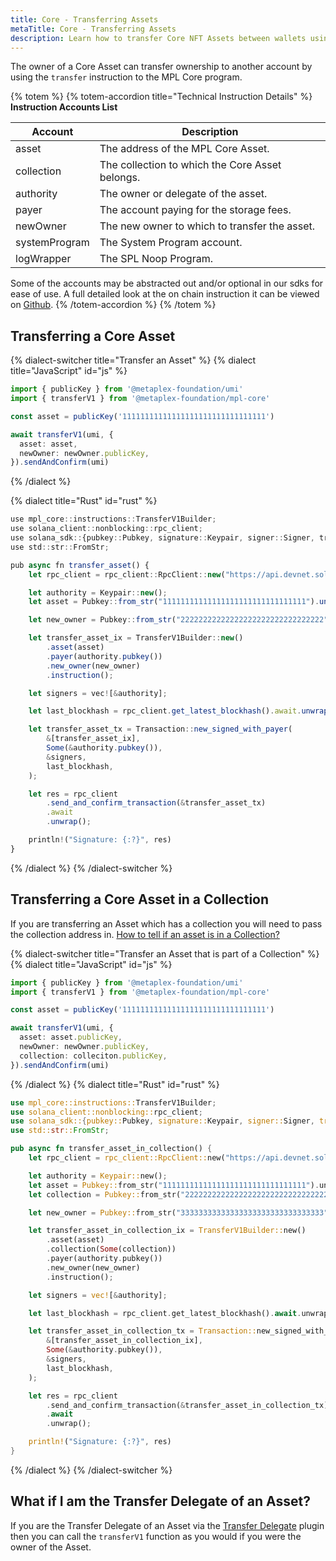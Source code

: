 ```yaml
---
title: Core - Transferring Assets
metaTitle: Core - Transferring Assets
description: Learn how to transfer Core NFT Assets between wallets using Metaplex packages.
---
```


The owner of a Core Asset can transfer ownership to another account by using the `transfer` instruction to the MPL Core program.

{% totem %}
{% totem-accordion title="Technical Instruction Details" %}
**Instruction Accounts List**

| Account       | Description                                     |
| ------------- | ----------------------------------------------- |
| asset         | The address of the MPL Core Asset.              |
| collection    | The collection to which the Core Asset belongs. |
| authority     | The owner or delegate of the asset.             |
| payer         | The account paying for the storage fees.        |
| newOwner      | The new owner to which to transfer the asset.   |
| systemProgram | The System Program account.                     |
| logWrapper    | The SPL Noop Program.                           |

Some of the accounts may be abstracted out and/or optional in our sdks for ease of use.
A full detailed look at the on chain instruction it can be viewed on [Github](https://github.com/metaplex-foundation/mpl-core/blob/5a45f7b891f2ca58ad1fc18e0ebdd0556ad59a4b/programs/mpl-core/src/instruction.rs#L139).
{% /totem-accordion %}
{% /totem %}

## Transferring a Core Asset

{% dialect-switcher title="Transfer an Asset" %}
{% dialect title="JavaScript" id="js" %}

```ts
import { publicKey } from '@metaplex-foundation/umi'
import { transferV1 } from '@metaplex-foundation/mpl-core'

const asset = publicKey('11111111111111111111111111111111')

await transferV1(umi, {
  asset: asset,
  newOwner: newOwner.publicKey,
}).sendAndConfirm(umi)
```

{% /dialect %}

{% dialect title="Rust" id="rust" %}

```ts
use mpl_core::instructions::TransferV1Builder;
use solana_client::nonblocking::rpc_client;
use solana_sdk::{pubkey::Pubkey, signature::Keypair, signer::Signer, transaction::Transaction};
use std::str::FromStr;

pub async fn transfer_asset() {
    let rpc_client = rpc_client::RpcClient::new("https://api.devnet.solana.com".to_string());

    let authority = Keypair::new();
    let asset = Pubkey::from_str("11111111111111111111111111111111").unwrap();

    let new_owner = Pubkey::from_str("22222222222222222222222222222222").unwrap();

    let transfer_asset_ix = TransferV1Builder::new()
        .asset(asset)
        .payer(authority.pubkey())
        .new_owner(new_owner)
        .instruction();

    let signers = vec![&authority];

    let last_blockhash = rpc_client.get_latest_blockhash().await.unwrap();

    let transfer_asset_tx = Transaction::new_signed_with_payer(
        &[transfer_asset_ix],
        Some(&authority.pubkey()),
        &signers,
        last_blockhash,
    );

    let res = rpc_client
        .send_and_confirm_transaction(&transfer_asset_tx)
        .await
        .unwrap();

    println!("Signature: {:?}", res)
}
```

{% /dialect %}
{% /dialect-switcher %}

## Transferring a Core Asset in a Collection

If you are transferring an Asset which has a collection you will need to pass the collection address in.
[How to tell if an asset is in a Collection?]()

{% dialect-switcher title="Transfer an Asset that is part of a Collection" %}
{% dialect title="JavaScript" id="js" %}

```ts
import { publicKey } from '@metaplex-foundation/umi'
import { transferV1 } from '@metaplex-foundation/mpl-core'

const asset = publicKey('11111111111111111111111111111111')

await transferV1(umi, {
  asset: asset.publicKey,
  newOwner: newOwner.publicKey,
  collection: colleciton.publicKey,
}).sendAndConfirm(umi)
```

{% /dialect %}
{% dialect title="Rust" id="rust" %}

```rust
use mpl_core::instructions::TransferV1Builder;
use solana_client::nonblocking::rpc_client;
use solana_sdk::{pubkey::Pubkey, signature::Keypair, signer::Signer, transaction::Transaction};
use std::str::FromStr;

pub async fn transfer_asset_in_collection() {
    let rpc_client = rpc_client::RpcClient::new("https://api.devnet.solana.com".to_string());

    let authority = Keypair::new();
    let asset = Pubkey::from_str("11111111111111111111111111111111").unwrap();
    let collection = Pubkey::from_str("22222222222222222222222222222222").unwrap();

    let new_owner = Pubkey::from_str("33333333333333333333333333333333").unwrap();

    let transfer_asset_in_collection_ix = TransferV1Builder::new()
        .asset(asset)
        .collection(Some(collection))
        .payer(authority.pubkey())
        .new_owner(new_owner)
        .instruction();

    let signers = vec![&authority];

    let last_blockhash = rpc_client.get_latest_blockhash().await.unwrap();

    let transfer_asset_in_collection_tx = Transaction::new_signed_with_payer(
        &[transfer_asset_in_collection_ix],
        Some(&authority.pubkey()),
        &signers,
        last_blockhash,
    );

    let res = rpc_client
        .send_and_confirm_transaction(&transfer_asset_in_collection_tx)
        .await
        .unwrap();

    println!("Signature: {:?}", res)
}

```

{% /dialect %}
{% /dialect-switcher %}

## What if I am the Transfer Delegate of an Asset?

If you are the Transfer Delegate of an Asset via the [Transfer Delegate](/core/plugins/transfer-delegate) plugin then you can call the `transferV1` function as you would if you were the owner of the Asset.
